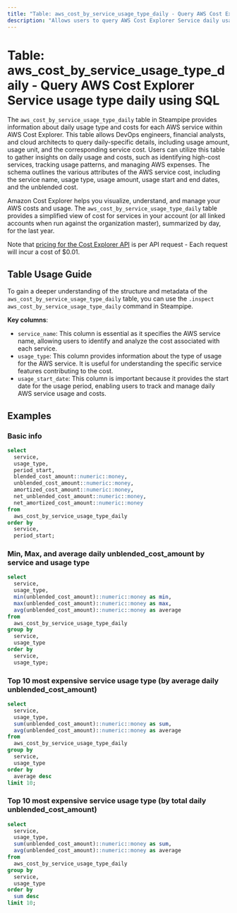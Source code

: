 ```yaml
---
title: "Table: aws_cost_by_service_usage_type_daily - Query AWS Cost Explorer Service usage type daily using SQL"
description: "Allows users to query AWS Cost Explorer Service daily usage type to fetch detailed data about AWS service usage and costs."
---
```


# Table: aws_cost_by_service_usage_type_daily - Query AWS Cost Explorer Service usage type daily using SQL

The `aws_cost_by_service_usage_type_daily` table in Steampipe provides information about daily usage type and costs for each AWS service within AWS Cost Explorer. This table allows DevOps engineers, financial analysts, and cloud architects to query daily-specific details, including usage amount, usage unit, and the corresponding service cost. Users can utilize this table to gather insights on daily usage and costs, such as identifying high-cost services, tracking usage patterns, and managing AWS expenses. The schema outlines the various attributes of the AWS service cost, including the service name, usage type, usage amount, usage start and end dates, and the unblended cost.

Amazon Cost Explorer helps you visualize, understand, and manage your AWS costs and usage.  The `aws_cost_by_service_usage_type_daily` table provides a simplified view of cost for services in your account (or all linked accounts when run against the organization master), summarized by day, for the last year.  

Note that [pricing for the Cost Explorer API](https://aws.amazon.com/aws-cost-management/pricing/) is per API request - Each request will incur a cost of $0.01.

## Table Usage Guide

To gain a deeper understanding of the structure and metadata of the `aws_cost_by_service_usage_type_daily` table, you can use the `.inspect aws_cost_by_service_usage_type_daily` command in Steampipe.

**Key columns**:

- `service_name`: This column is essential as it specifies the AWS service name, allowing users to identify and analyze the cost associated with each service.
- `usage_type`: This column provides information about the type of usage for the AWS service. It is useful for understanding the specific service features contributing to the cost.
- `usage_start_date`: This column is important because it provides the start date for the usage period, enabling users to track and manage daily AWS service usage and costs.

## Examples

### Basic info

```sql
select
  service,
  usage_type,
  period_start,
  blended_cost_amount::numeric::money,
  unblended_cost_amount::numeric::money,
  amortized_cost_amount::numeric::money,
  net_unblended_cost_amount::numeric::money,
  net_amortized_cost_amount::numeric::money
from 
  aws_cost_by_service_usage_type_daily
order by
  service,
  period_start;
```



### Min, Max, and average daily unblended_cost_amount by service and usage type

```sql
select
  service,
  usage_type,
  min(unblended_cost_amount)::numeric::money as min,
  max(unblended_cost_amount)::numeric::money as max,
  avg(unblended_cost_amount)::numeric::money as average
from 
  aws_cost_by_service_usage_type_daily
group by
  service,
  usage_type
order by
  service,
  usage_type;
```

### Top 10 most expensive service usage type (by average daily unblended_cost_amount)

```sql
select
  service,
  usage_type,
  sum(unblended_cost_amount)::numeric::money as sum,
  avg(unblended_cost_amount)::numeric::money as average
from 
  aws_cost_by_service_usage_type_daily
group by
  service,
  usage_type
order by
  average desc
limit 10;
```


### Top 10 most expensive service usage type (by total daily unblended_cost_amount)

```sql
select
  service,
  usage_type,
  sum(unblended_cost_amount)::numeric::money as sum,
  avg(unblended_cost_amount)::numeric::money as average
from 
  aws_cost_by_service_usage_type_daily
group by
  service,
  usage_type
order by
  sum desc
limit 10;
```
